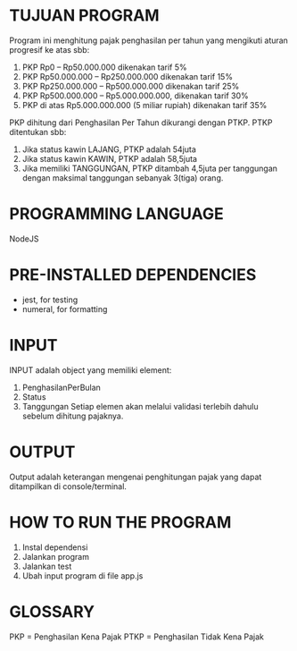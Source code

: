 # TUJUAN PROGRAM

Program ini menghitung pajak penghasilan per tahun yang mengikuti aturan progresif ke atas sbb:

1. PKP Rp0 – Rp50.000.000 dikenakan tarif 5%
2. PKP Rp50.000.000 – Rp250.000.000 dikenakan tarif 15%
3. PKP Rp250.000.000 – Rp500.000.000 dikenakan tarif 25%
4. PKP Rp500.000.000 – Rp5.000.000.000, dikenakan tarif 30%
5. PKP di atas Rp5.000.000.000 (5 miliar rupiah) dikenakan tarif 35%

PKP dihitung dari Penghasilan Per Tahun dikurangi dengan PTKP. PTKP ditentukan sbb:

1. Jika status kawin LAJANG, PTKP adalah 54juta
2. Jika status kawin KAWIN, PTKP adalah 58,5juta
3. Jika memiliki TANGGUNGAN, PTKP ditambah 4,5juta per tanggungan dengan maksimal tanggungan sebanyak 3(tiga) orang.

# PROGRAMMING LANGUAGE

NodeJS

# PRE-INSTALLED DEPENDENCIES

-   jest, for testing
-   numeral, for formatting

# INPUT

INPUT adalah object yang memiliki element:

1. PenghasilanPerBulan
2. Status
3. Tanggungan
   Setiap elemen akan melalui validasi terlebih dahulu sebelum dihitung pajaknya.

# OUTPUT

Output adalah keterangan mengenai penghitungan pajak yang dapat ditampilkan di console/terminal.

# HOW TO RUN THE PROGRAM

1. Instal dependensi
2. Jalankan program
3. Jalankan test
4. Ubah input program di file app.js

# GLOSSARY

PKP = Penghasilan Kena Pajak
PTKP = Penghasilan Tidak Kena Pajak

